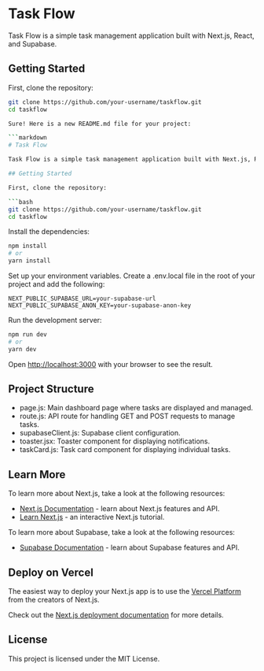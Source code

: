 # Task Flow

Task Flow is a simple task management application built with Next.js, React, and Supabase.

## Getting Started

First, clone the repository:

````bash
git clone https://github.com/your-username/taskflow.git
cd taskflow

Sure! Here is a new README.md file for your project:

```markdown
# Task Flow

Task Flow is a simple task management application built with Next.js, React, and Supabase.

## Getting Started

First, clone the repository:

```bash
git clone https://github.com/your-username/taskflow.git
cd taskflow
````

Install the dependencies:

```bash
npm install
# or
yarn install
```

Set up your environment variables. Create a .env.local file in the root of your project and add the following:

```env
NEXT_PUBLIC_SUPABASE_URL=your-supabase-url
NEXT_PUBLIC_SUPABASE_ANON_KEY=your-supabase-anon-key
```

Run the development server:

```bash
npm run dev
# or
yarn dev
```

Open [http://localhost:3000](http://localhost:3000) with your browser to see the result.

## Project Structure

- page.js: Main dashboard page where tasks are displayed and managed.
- route.js: API route for handling GET and POST requests to manage tasks.
- supabaseClient.js: Supabase client configuration.
- toaster.jsx: Toaster component for displaying notifications.
- taskCard.js: Task card component for displaying individual tasks.

## Learn More

To learn more about Next.js, take a look at the following resources:

- [Next.js Documentation](https://nextjs.org/docs) - learn about Next.js features and API.
- [Learn Next.js](https://nextjs.org/learn) - an interactive Next.js tutorial.

To learn more about Supabase, take a look at the following resources:

- [Supabase Documentation](https://supabase.io/docs) - learn about Supabase features and API.

## Deploy on Vercel

The easiest way to deploy your Next.js app is to use the [Vercel Platform](https://vercel.com/new) from the creators of Next.js.

Check out the [Next.js deployment documentation](https://nextjs.org/docs/app/building-your-application/deploying) for more details.

## License

This project is licensed under the MIT License.

```

```
